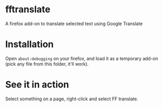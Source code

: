 # fftranslate

A firefox add-on to translate selected text using Google Translate

# Installation

Open `about:debugging` on your firefox, and load it as a temporary add-on (pick
any file from this folder, it'll work).

# See it in action

Select something on a page, right-click and select FF translate.
